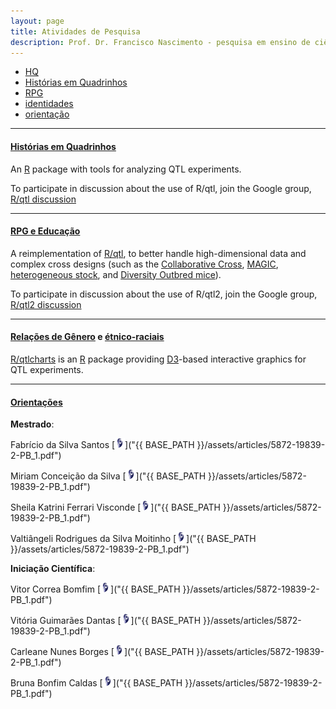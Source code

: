 ```yaml
---
layout: page
title: Atividades de Pesquisa
description: Prof. Dr. Francisco Nascimento - pesquisa em ensino de ciências e educação
---
```


<div class="navbar">
    <div class="navbar-inner">
        <ul class="nav">
            <li><a href="https://github.com/kbroman">HQ</a></li>
            <li><a href="https://rqtl.org">Histórias em Quadrinhos</a></li>
            <li><a href="https://kbroman.org/qtl2">RPG</a></li>
            <li><a href="https://kbroman.org/qtlcharts">identidades</a></li>
            <li><a href="https://kbroman.org/orientacao">orientação</a></li>
        </ul>
    </div>
</div>

---

#### <a name="qtl"></a>[Histórias em Quadrinhos](https://rqtl.org)

An [R](https://www.r-project.org/) package with tools for analyzing QTL experiments.

To participate in discussion about the use of R/qtl, join the
Google group, [R/qtl discussion](https://groups.google.com/group/rqtl-disc)

---

#### <a name="qtl2"></a>[RPG e Educação](https://kbroman.org/qtl2)

A reimplementation of [R/qtl](https://rqtl.org), to better handle
high-dimensional data and complex cross designs (such as the
[Collaborative Cross](https://www.ncbi.nlm.nih.gov/pubmed/15514660),
[MAGIC](https://www.ncbi.nlm.nih.gov/pubmed/18295532),
[heterogeneous stock](https://www.ncbi.nlm.nih.gov/pubmed/11973314),
and
[Diversity Outbred mice](https://www.ncbi.nlm.nih.gov/pubmed/2234561)).


To participate in discussion about the use of R/qtl2, join the
Google group, [R/qtl2 discussion](https://groups.google.com/group/rqtl2-disc)

---

#### <a name="qtlcharts"></a>[Relações de Gênero](https://kbroman.org/qtlcharts) e [étnico-raciais](https://kbroman.org/d3panels)

[R/qtlcharts](https://kbroman.org/qtlcharts) is an
[R](https://www.r-project.org) package providing [D3](https://d3js.org)-based
interactive graphics for QTL experiments.


---
#### <a name="orientacao"></a>[Orientações](https://kbroman.org/qtlcharts2)

**Mestrado**: 

 Fabrício da Silva Santos [![lattes](icons16/lattes-icon.png)]("{{ BASE_PATH }}/assets/articles/5872-19839-2-PB_1.pdf") 

 Miriam Conceição da Silva [![lattes](icons16/lattes-icon.png)]("{{ BASE_PATH }}/assets/articles/5872-19839-2-PB_1.pdf")

 Sheila Katrini Ferrari Visconde [![lattes](icons16/lattes-icon.png)]("{{ BASE_PATH }}/assets/articles/5872-19839-2-PB_1.pdf")

 Valtiângeli Rodrigues da Silva Moitinho [![lattes](icons16/lattes-icon.png)]("{{ BASE_PATH }}/assets/articles/5872-19839-2-PB_1.pdf")

**Iniciação Científica**:

 Vitor Correa Bomfim [![lattes](icons16/lattes-icon.png)]("{{ BASE_PATH }}/assets/articles/5872-19839-2-PB_1.pdf") 

Vitória Guimarães Dantas [![lattes](icons16/lattes-icon.png)]("{{ BASE_PATH }}/assets/articles/5872-19839-2-PB_1.pdf") 

Carleane Nunes Borges [![lattes](icons16/lattes-icon.png)]("{{ BASE_PATH }}/assets/articles/5872-19839-2-PB_1.pdf")

Bruna Bonfim Caldas [![lattes](icons16/lattes-icon.png)]("{{ BASE_PATH }}/assets/articles/5872-19839-2-PB_1.pdf")  
